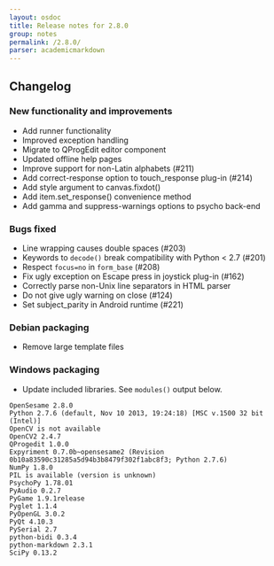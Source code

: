 ```yaml
---
layout: osdoc
title: Release notes for 2.8.0
group: notes
permalink: /2.8.0/
parser: academicmarkdown
---
```


## Changelog

### New functionality and improvements

- Add runner functionality
- Improved exception handling
- Migrate to QProgEdit editor component
- Updated offline help pages
- Improve support for non-Latin alphabets (#211)
- Add correct-response option to touch_response plug-in (#214)
- Add style argument to canvas.fixdot()
- Add item.set_response() convenience method
- Add gamma and suppress-warnings options to psycho back-end

### Bugs fixed

- Line wrapping causes double spaces (#203)
- Keywords to `decode()` break compatibility with Python < 2.7 (#201)
- Respect `focus=no` in `form_base` (#208)
- Fix ugly exception on Escape press in joystick plug-in (#162)
- Correctly parse non-Unix line separators in HTML parser
- Do not give ugly warning on close (#124)
- Set subject_parity in Android runtime (#221)

###  Debian packaging

- Remove large template files

### Windows packaging

- Update included libraries. See `modules()` output below.

~~~
OpenSesame 2.8.0
Python 2.7.6 (default, Nov 10 2013, 19:24:18) [MSC v.1500 32 bit (Intel)]
OpenCV is not available
OpenCV2 2.4.7
QProgedit 1.0.0
Expyriment 0.7.0b~opensesame2 (Revision 0b10a83590c31285a5d94b3b8479f302f1abc8f3; Python 2.7.6)
NumPy 1.8.0
PIL is available (version is unknown)
PsychoPy 1.78.01
PyAudio 0.2.7
PyGame 1.9.1release
Pyglet 1.1.4
PyOpenGL 3.0.2
PyQt 4.10.3
PySerial 2.7
python-bidi 0.3.4
python-markdown 2.3.1
SciPy 0.13.2
~~~

[0.27.4 release notes]: /notes/0.27
